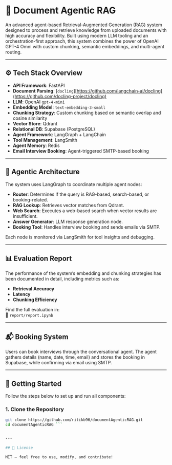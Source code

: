 # 📄 Document Agentic RAG

An advanced agent-based Retrieval-Augmented Generation (RAG) system designed to process and retrieve knowledge from uploaded documents with high accuracy and flexibility. Built using modern LLM tooling and an orchestration-first approach, this system combines the power of OpenAI GPT-4 Omni with custom chunking, semantic embeddings, and multi-agent routing.

---

## ⚙️ Tech Stack Overview

- **API Framework**: FastAPI
- **Document Parsing**: [`docling`][https://github.com/langchain-ai/docling](https://github.com/docling-project/docling)
- **LLM**: OpenAI `gpt-4-mini`
- **Embedding Model**: `text-embedding-3-small`
- **Chunking Strategy**: Custom chunking based on semantic overlap and cosine similarity
- **Vector Store**: Qdrant
- **Relational DB**: Supabase (PostgreSQL)
- **Agent Framework**: LangGraph + LangChain
- **Tool Management**: LangSmith
- **Agent Memory**: Redis
- **Email Interview Booking**: Agent-triggered SMTP-based booking

---

## 🤖 Agentic Architecture

The system uses LangGraph to coordinate multiple agent nodes:
- **Router**: Determines if the query is RAG-based, search-based, or booking-related.
- **RAG Lookup**: Retrieves vector matches from Qdrant.
- **Web Search**: Executes a web-based search when vector results are insufficient.
- **Answer Generator**: LLM response generation node.
- **Booking Tool**: Handles interview booking and sends emails via SMTP.

Each node is monitored via LangSmith for tool insights and debugging.

---

## 📊 Evaluation Report

The performance of the system’s embedding and chunking strategies has been documented in detail, including metrics such as:
- **Retrieval Accuracy**
- **Latency**
- **Chunking Efficiency**

Find the full evaluation in:  
📁 `report/report.ipynb`

---

## 📬 Booking System

Users can book interviews through the conversational agent. The agent gathers details (name, date, time, email) and stores the booking in Supabase, while confirming via email using SMTP.

---

## 🚀 Getting Started

Follow the steps below to set up and run all components:

### 1. Clone the Repository

```bash
git clone https://github.com/ritikb96/documentAgenticRAG.git
cd documentAgenticRAG ```


---

## 📎 License

MIT – feel free to use, modify, and contribute!
